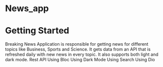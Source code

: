 # News_app
 
# Getting Started

Breaking News
Application is responsible for getting news for different topics like Business,
Sports and Science. It gets data from an API that is refreshed daily with new
news in every topic. It also supports both light and dark mode.
Rest API
Using Bloc
Using Dark Mode
Using Search
Using Dio
